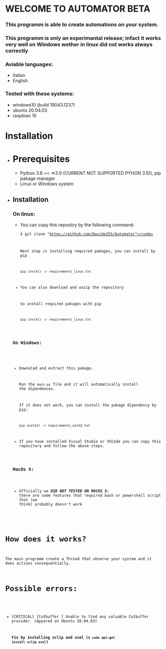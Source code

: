 # WELCOME TO AUTOMATOR BETA 

### This programm is able to create automations on your system.
### This programm is only an experimantal release; infact it works very well on Windows wether in linux did not works always correctly

### Aviable languages:
  * Italian
  * English

### Tested with these systems: 
  * windows10 (build 19043.1237)
  * ubuntu 20.04.03
  * raspbian 10 

# Installation
 - # Prerequisites

   - Python 3.6 =< =>3.9 (CURRENT NOT SUPPORTED PYHON 3.10), pip pakage manager 
   - Linux or Windows system

 - ## Installation

   ### On linux:
   
    - You can copy this repositry by the following command:
 
      <code>$ git clone "https://github.com/Davide255/Automator"</code>
     
      Next step is installing required pakages, you can install by pip 
     
      <code>pip install -r requirements_linux.txt</code>
     
    - You can also download and unzip the repository

      So install required pakages with pip
      
      <code>pip install -r requirements_linux.txt</code>

   ### On Windows:
    
    - Downolad and extract this pakage.
     
      Run the <code>main.py</code> file and it will automatically install the dipendences.
   
      If it does not work, you can install the pakage dipendency by pip: 
     
      <code>pip install -r requirements_win32.txt</code>

    - If you have installed Visual Studio or VSCode you can copy this repository
      and follow the above steps.

   ### MacOs X:

    - Ufficially we _**DID NOT TESTED ON MACOS X**_; there are some features
      that required bash or powershell script that (we think) probably doesn't work

# How does it works?

The main programm create a Thread that observe your system and it does actions consequentially.

# Possible errors:

- [CRITICAL] [Cutbuffer ] Unable to find any valuable Cutbuffer provider. (Appared on Ubuntu 20.04.03)
    
  **Fix by installing xclip and xsel (<code>$ sudo apt-get install xclip xsel</code>)**

